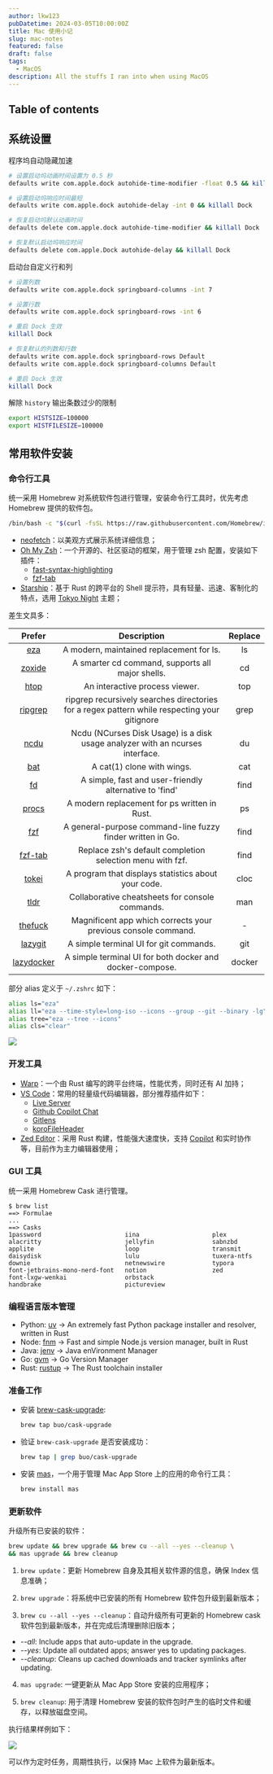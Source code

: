 ```yaml
---
author: lkw123
pubDatetime: 2024-03-05T10:00:00Z
title: Mac 使用小记
slug: mac-notes
featured: false
draft: false
tags:
  - MacOS
description: All the stuffs I ran into when using MacOS
---
```


## Table of contents

## 系统设置

程序坞自动隐藏加速

```bash
# 设置启动坞动画时间设置为 0.5 秒
defaults write com.apple.dock autohide-time-modifier -float 0.5 && killall Dock

# 设置启动坞响应时间最短
defaults write com.apple.dock autohide-delay -int 0 && killall Dock

# 恢复启动坞默认动画时间
defaults delete com.apple.dock autohide-time-modifier && killall Dock

# 恢复默认启动坞响应时间
defaults delete com.apple.Dock autohide-delay && killall Dock
```

启动台自定义行和列

```bash
# 设置列数
defaults write com.apple.dock springboard-columns -int 7

# 设置行数
defaults write com.apple.dock springboard-rows -int 6

# 重启 Dock 生效
killall Dock

# 恢复默认的列数和行数
defaults write com.apple.dock springboard-rows Default
defaults write com.apple.dock springboard-columns Default

# 重启 Dock 生效
killall Dock
```

解除 `history` 输出条数过少的限制

```bash
export HISTSIZE=100000
export HISTFILESIZE=100000
```

## 常用软件安装

### 命令行工具

统一采用 Homebrew 对系统软件包进行管理，安装命令行工具时，优先考虑 Homebrew 提供的软件包。

```bash
/bin/bash -c "$(curl -fsSL https://raw.githubusercontent.com/Homebrew/install/HEAD/install.sh)"
```

- [neofetch](https://github.com/dylanaraps/neofetch)：以美观方式展示系统详细信息；
- [Oh My Zsh](https://ohmyz.sh/)：一个开源的、社区驱动的框架，用于管理 zsh 配置，安装如下插件：
  - [fast-syntax-highlighting](https://github.com/zdharma-continuum/fast-syntax-highlighting)
  - [fzf-tab](https://github.com/Aloxaf/fzf-tab)
- [Starship](https://starship.rs/)：基于 Rust 的跨平台的 Shell 提示符，具有轻量、迅速、客制化的特点，选用 [Tokyo Night](https://starship.rs/presets/tokyo-night) 主题；

差生文具多：

|                          Prefer                           |                                         Description                                          | Replace |
| :-------------------------------------------------------: | :------------------------------------------------------------------------------------------: | :-----: |
|        [eza](https://github.com/eza-community/eza)        |                           A modern, maintained replacement for ls.                           |   ls    |
|      [zoxide](https://github.com/ajeetdsouza/zoxide)      |                       A smarter cd command, supports all major shells.                       |   cd    |
|         [htop](https://github.com/htop-dev/htop)          |                                An interactive process viewer.                                |   top   |
|     [ripgrep](https://github.com/BurntSushi/ripgrep)      | ripgrep recursively searches directories for a regex pattern while respecting your gitignore |  grep   |
|            [ncdu](https://dev.yorhel.nl/ncdu)             |        Ncdu (NCurses Disk Usage) is a disk usage analyzer with an ncurses interface.         |   du    |
|           [bat](https://github.com/sharkdp/bat)           |                                  A cat(1) clone with wings.                                  |   cat   |
|            [fd](https://github.com/sharkdp/fd)            |                    A simple, fast and user-friendly alternative to 'find'                    |  find   |
|         [procs](https://github.com/dalance/procs)         |                         A modern replacement for ps written in Rust.                         |   ps    |
|          [fzf](https://github.com/junegunn/fzf)           |                  A general-purpose command-line fuzzy finder written in Go.                  |  find   |
|       [fzf-tab](https://github.com/Aloxaf/fzf-tab)        |                  Replace zsh's default completion selection menu with fzf.                   |  find   |
|       [tokei](https://github.com/XAMPPRocky/tokei)        |                     A program that displays statistics about your code.                      |  cloc   |
|                  [tldr](https://tldr.sh)                  |                       Collaborative cheatsheets for console commands.                        |   man   |
|        [thefuck](https://github.com/nvbn/thefuck)         |                Magnificent app which corrects your previous console command.                 |    -    |
|    [lazygit](https://github.com/jesseduffield/lazygit)    |                            A simple terminal UI for git commands.                            |   git   |
| [lazydocker](https://github.com/jesseduffield/lazydocker) |                   A simple terminal UI for both docker and docker-compose.                   | docker  |

部分 alias 定义于 `~/.zshrc` 如下：

```bash
alias ls="eza"
alias ll="eza --time-style=long-iso --icons --group --git --binary -lg"
alias tree="eza --tree --icons"
alias cls="clear"
```

![](@assets/images/shell-screenshot.png)

### 开发工具

- [Warp](https://www.warp.dev/)：一个由 Rust 编写的跨平台终端，性能优秀，同时还有 AI 加持；
- [VS Code](https://code.visualstudio.com/)：常用的轻量级代码编辑器，部分推荐插件如下：
  - [Live Server](https://github.com/ritwickdey/vscode-live-server/)
  - [Github Copilot Chat](https://docs.github.com/en/copilot/github-copilot-chat/using-github-copilot-chat-in-your-ide)
  - [Gitlens](https://www.gitkraken.com/gitlens)
  - [koroFileHeader](https://github.com/OBKoro1/koro1FileHeader)
- [Zed Editor](https://zed.dev/)：采用 Rust 构建，性能强大速度快，支持 [Copilot](https://zed.dev/blog/copilot) 和实时协作等，目前作为主力编辑器使用；

### GUI 工具

统一采用 Homebrew Cask 进行管理。

```text
$ brew list
==> Formulae
...
==> Casks
1password                       iina                    plex
alacritty                       jellyfin                sabnzbd
applite                         loop                    transmit
daisydisk                       lulu                    tuxera-ntfs
downie                          netnewswire             typora
font-jetbrains-mono-nerd-font   notion                  zed
font-lxgw-wenkai                orbstack
handbrake                       pictureview
```

### 编程语言版本管理

- Python: [uv](https://github.com/astral-sh/uv) -> An extremely fast Python package installer and resolver, written in Rust
- Node: [fnm](https://github.com/Schniz/fnm) -> Fast and simple Node.js version manager, built in Rust
- Java: [jenv](https://github.com/linux-china/jenv) -> Java enVironment Manager
- Go: [gvm](https://github.com/moovweb/gvm) -> Go Version Manager
- Rust: [rustup](https://rustup.rs/) -> The Rust toolchain installer

### 准备工作

- 安装 [brew-cask-upgrade](https://github.com/buo/homebrew-cask-upgrade):
  ```bash
  brew tap buo/cask-upgrade
  ```
- 验证 `brew-cask-upgrade` 是否安装成功：
  ```bash
  brew tap | grep buo/cask-upgrade
  ```
- 安装 [mas](https://formulae.brew.sh/formula/mas)，一个用于管理 Mac App Store 上的应用的命令行工具：
  ```bash
  brew install mas
  ```

### 更新软件

升级所有已安装的软件：

```bash
brew update && brew upgrade && brew cu --all --yes --cleanup \
&& mas upgrade && brew cleanup
```

1. `brew update`：更新 Homebrew 自身及其相关软件源的信息，确保 Index 信息准确；

2. `brew upgrade`：将系统中已安装的所有 Homebrew 软件包升级到最新版本；

3. `brew cu --all --yes --cleanup`：自动升级所有可更新的 Homebrew cask 软件包到最新版本，并在完成后清理删除旧版本；

- _--all_: Include apps that auto-update in the upgrade.
- _--yes_: Update all outdated apps; answer yes to updating packages.
- _--cleanup_: Cleans up cached downloads and tracker symlinks after updating.

4. `mas upgrade`: 一键更新从 Mac App Store 安装的应用程序；

5. `brew cleanup`: 用于清理 Homebrew 安装的软件包时产生的临时文件和缓存，以释放磁盘空间。

执行结果样例如下：

![](@assets/images/mac-upgrade.png)

可以作为定时任务，周期性执行，以保持 Mac 上软件为最新版本。
